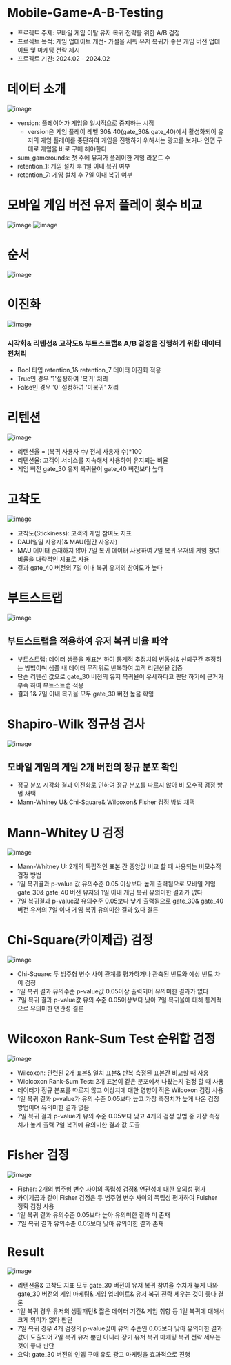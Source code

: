 # Mobile-Game-A-B-Testing
* 프로젝트 주제: 모바일 게임 이탈 유저 복귀 전략을 위한 A/B 검정
* 프로젝트 목적: 게임 업데이트 개선- 가설을 세워 유저 복귀가 좋은 게임 버전 업데이트 및 마케팅 전략 제시
* 프로젝트 기간: 2024.02 - 2024.02

# 데이터 소개
![image](https://github.com/forkgmltnr/Mobile-Game-A-B-Testing/assets/61262393/05b42033-c726-47e2-984a-7ded0f3cf35c)
* version: 플레이어가 게임을 일시적으로 중지하는 시점
  *  version은 게임 플레이 레벨 30& 40(gate_30& gate_40)에서 활성화되어 유저의 게임 플레이를 중단하여 게임을 진행하기 위해서는
광고를 보거나 인앱 구매로 게임을 바로 구매 해야한다
* sum_gamerounds: 첫 주에 유저가 플레이한 게임 라운드 수
* retention_1: 게임 설치 후 1일 이내 복귀 여부
* retention_7: 게임 설치 후 7일 이내 복귀 여부

# 모바일 게임 버전 유저 플레이 횟수 비교
![image](https://github.com/forkgmltnr/Mobile-Game-A-B-Testing/assets/61262393/1c1ca9bd-0a6e-4ee5-8c70-1223de9edcf1)
![image](https://github.com/forkgmltnr/Mobile-Game-A-B-Testing/assets/61262393/e0b646b5-3f80-4a7c-9750-d3709cad3a56)




# 순서
![image](https://github.com/forkgmltnr/Mobile-Game-A-B-Testing/assets/61262393/61c0e5c9-ed2d-4b0e-8c4d-33bde7f2a3fe)


# 이진화

![image](https://github.com/forkgmltnr/Mobile-Game-A-B-Testing/assets/61262393/1034c19f-1686-4fd4-b9c1-e239254b9722)
### 시각화& 리텐션& 고착도& 부트스트랩& A/B 검정을 진행하기 위한 데이터 전처리
* Bool 타입 retention_1& retention_7 데이터 이진화 적용
* True인 경우 '1'설정하여 '복귀' 처리
* False인 경우 '0' 설정하여 '미복귀' 처리


# 리텐션
![image](https://github.com/forkgmltnr/Mobile-Game-A-B-Testing/assets/61262393/ed2ae52f-e854-4c66-89c4-b8428aeb1472)
* 리텐션율 = (복귀 사용자 수/ 전체 사용자 수)*100
 * 리텐션율: 고객이 서비스를 지속해서 사용하여 유지되는 비율
* 게임 버전 gate_30 유저 복귀율이 gate_40 버전보다 높다 


# 고착도
![image](https://github.com/forkgmltnr/Mobile-Game-A-B-Testing/assets/61262393/3101a8b3-95af-46e4-b4d8-be2db9af315b)
* 고착도(Stickiness): 고객의 게임 참여도 지표
* DAU(일일 사용자)& MAU(월간 사용자)
* MAU 데이터 존재하지 않아 7일 복귀 데이터 사용하여 7일 복귀 유저의 게임 참여 비율을 대략적인 지표로 사용
* 결과 gate_40 버전의 7일 이내 복귀 유저의 참여도가 높다

# 부트스트랩
![image](https://github.com/forkgmltnr/Mobile-Game-A-B-Testing/assets/61262393/53f6a0c7-01de-443a-8e07-cd0c44e462d6)
## 부트스트랩을 적용하여 유저 복귀 비율 파악
 * 부트스트랩: 데이터 샘플을 재표본 하여 통계적 추정치의 변동성& 신뢰구간 추정하는 방법이며 샘플 내 데이터 무작위로 반복하여 고객 리텐션율 검증
* 단순 리텐션 값으로 gate_30 버전의 유저 복귀율이 우세하다고 판단 하기에 근거가 부족 하여 부트스트랩 적용
* 결과 1& 7일 이내 복귀율 모두 gate_30 버전 높음 확임
   
# Shapiro-Wilk 정규성 검사
![image](https://github.com/forkgmltnr/Mobile-Game-A-B-Testing/assets/61262393/2d822c84-6d64-4119-9016-653bfd0bb244)
## 모바일 게임의 게임 2개 버전의 정규 분포 확인
* 정규 분포 시각화 결과 이진화로 인하여 정규 분포를 따르지 않아 비 모수적 검정 방법 채택
* Mann-Whiney U& Chi-Square& Wilcoxon& Fisher 검정 방법 채택

# Mann-Whitey U 검정
![image](https://github.com/forkgmltnr/Mobile-Game-A-B-Testing/assets/61262393/d482737b-8872-4005-bd9e-902e013c8601)
* Mann-Whitney U: 2개의 독립적인 표본 간 중앙값 비교 할 때 사용되는 비모수적 검정 방법
* 1일 복귀결과 p-value 값 유의수준 0.05 이상보다 높게 출력됨으로 모바일 게임 gate_30& gate_40 버전 유저의 1일 이내 게임 복귀 유의미한 결과가 없다
* 7일 복귀결과 p-value값 유의수준 0.05보다 낮게 출력됨으로 gate_30& gate_40 버전 유저의 7일 이내 게임 복귀 유의미한 결과 있다 결론

# Chi-Square(카이제곱) 검정
![image](https://github.com/forkgmltnr/Mobile-Game-A-B-Testing/assets/61262393/9835305a-daf5-412d-831c-48df19ca4033)
* Chi-Square: 두 범주형 변수 사이 관계를 평가하거나 관측된 빈도와 예상 빈도 차이 검정
* 1일 복귀 결과 유의수준 p-value값 0.05이상 출력되어 유의미한 결과가 없다
* 7일 복귀 결과 p-value값 유의 수준 0.05이상보다 낮아 7일 복귀율에 대해 통계적으로 유의미한 연관성 결론


# Wilcoxon Rank-Sum Test 순위합 검정
![image](https://github.com/forkgmltnr/Mobile-Game-A-B-Testing/assets/61262393/788675b4-0772-4294-83fa-25759e3e6c9c)

* Wilcoxon: 관련된 2개 표본& 일치 표본& 반복 측정된 표본간 비교할 때 사용
* Wiolcoxon Rank-Sum Test: 2개 표본이 같은 분포에서 나왔는지 검정 할 때 사용
* 데이터가 정규 분포를 따르지 않고 이상치에 대한 영향이 적은 Wilcoxon 검정 사용
* 1일 복귀 결과 p-value가 유의 수준 0.05보다 높고 가장 측정치가 높게 나온 검정 방법이며 유의미한 결과 없음
* 7일 복귀 결과 p-value가 유의 수준 0.05보다 낮고 4개의 검정 방법 중 가장 측정치가 높게 출력 7일 복귀에 유의미한 결과 값 도출


# Fisher 검정
![image](https://github.com/forkgmltnr/Mobile-Game-A-B-Testing/assets/61262393/d8b3a6ff-8f9e-4491-8441-62f8413de753)

* Fisher: 2개의 범주형 변수 사이의 독립성 검정& 연관성에 대한 유의성 평가
* 카이제곱과 같이 Fisher 검정은 두 범주형 변수 사이의 독립성 평가하여 Fuisher 정확 검정 사용
* 1일 복귀 결과 유의수준 0.05보다 높아 유의미한 결과 미 존재
* 7일 복귀 결과 유의수준 0.05보다 낮아 유의미한 결과 존재


# Result
![image](https://github.com/forkgmltnr/Mobile-Game-A-B-Testing/assets/61262393/b80d4958-99ee-461b-b668-3f940f27699d)
* 리텐션율& 고착도 지표 모두 gate_30 버전이 유저 복귀 참여율 수치가 높게 나와 gate_30 버전의 게임 마케팅& 게임 업데이트& 유저 복귀 전략 세우는 것이 좋다 결론
* 1일 복귀 경우 유저의 생활패턴& 짧은 데이터 기간& 게임 취향 등 1일 복귀에 대해서 크게 의미가 없다 판단
* 7일 복귀 경우 4개 검정의 p-value값이 유의 수준인 0.05보다 낮아 유의미한 결과 값이 도출되어 7일 복귀 유저 뿐만 아니라 장기 유저 복귀 마케팅 복귀 전략 세우는 것이 좋다 판단
* 요약: gate_30 버전의 인앱 구매 유도 광고 마케팅을 효과적으로 진행
  
